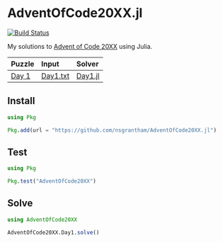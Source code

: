 # AdventOfCode20XX.jl

[![Build Status](https://github.com/nsgrantham/AdventOfCode20XX.jl/actions/workflows/CI.yml/badge.svg?branch=main)](https://github.com/nsgrantham/AdventOfCode20XX.jl/actions/workflows/CI.yml?query=branch%3Amain)

My solutions to [Advent of Code 20XX](https://adventofcode.com/20XX) using Julia.

| Puzzle                                                              | Input                         | Solver                     |
|:--------------------------------------------------------------------|:------------------------------|:---------------------------|
| [Day 1](https://adventofcode.com/20XX/day/1)                        | [Day1.txt](./data/Day1.txt)   | [Day1.jl](./src/Day1.jl)   |


## Install

```julia
using Pkg

Pkg.add(url = "https://github.com/nsgrantham/AdventOfCode20XX.jl")
```

## Test

```julia
using Pkg

Pkg.test("AdventOfCode20XX")
```

## Solve

```julia
using AdventOfCode20XX

AdventOfCode20XX.Day1.solve()
```
